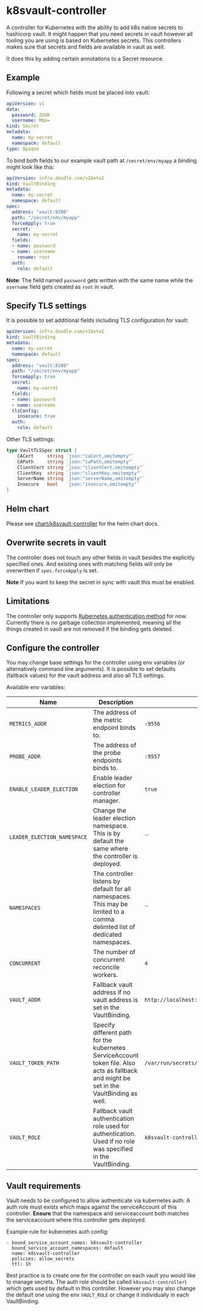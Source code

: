 # k8svault-controller

A controller for Kubernetes with the ability to add k8s native secrets to hashicorp vault.
It might happen that you need secrets in vault however all tooling you are using is based on Kubernetes secrets.
This controllers makes sure that secrets and fields are available in vault as well.

It does this by adding certain annotations to a Secret resource.

## Example
Following a secret which fields must be placed into vault:

```yaml
apiVersion: v1
data:
  password: ZGUK
  username: MQo=
kind: Secret
metadata:
  name: my-secret
  namespace: default
type: Opaque
```

To bind both fields to our example vault path at `/secret/env/myapp` a binding might look like this:

```yaml
apiVersion: infra.doodle.com/v1beta1
kind: VaultBinding
metadata:
  name: my-secret
  namespace: default
spec:
  address: "vault:8200"
  path: "/secret/env/myapp"
  forceApply: true
  secret:
    name: my-secret
  fields:
  - name: password
  - name: username
    rename: root
  auth:
    role: default
```

**Note**: The field named  `password` gets written with the same name while the `username` field gets created as `root` in vault.

## Specify TLS settings

It is possible to set additional fields including TLS configuration for vault:

```yaml
apiVersion: infra.doodle.com/v1beta1
kind: VaultBinding
metadata:
  name: my-secret
  namespace: default
spec:
  address: "vault:8200"
  path: "/secret/env/myapp"
  forceApply: true
  secret:
    name: my-secret
  fields:
  - name: password
  - name: username
  tlsConfig:
    insecure: true
  auth:
    role: default
```

Other TLS settings:
```go
type VaultTLSSpec struct {
	CACert     string `json:"caCert,omitempty"`
	CAPath     string `json:"caPath,omitempty"`
	ClientCert string `json:"clientCert,omitempty"`
	ClientKey  string `json:"clientKey,omitempty"`
	ServerName string `json:"serverName,omitempty"`
	Insecure   bool   `json:"insecure,omitempty"`
}
```

## Helm chart

Please see [chart/k8svault-controller](https://github.com/DoodleScheduling/k8svault-controller) for the helm chart docs.

## Overwrite secrets in vault

The controller does not touch any other fields in vault besides the explicitly specified ones.
And existing ones with matching fields will only be overwritten if `spec.forceApply` is set.

**Note** If you want to keep the secret in sync with vault this must be enabled.

## Limitations

The controller only supports [Kubernetes authentication method](https://www.vaultproject.io/docs/auth/kubernetes) for now.
Currently there is no garbage collection implemented, meaning all the things created in vault are not removed if the binding gets deleted.

## Configure the controller

You may change base settings for the controller using env variables (or alternatively command line arguments).
It is possible to set defaults (fallback values) for the vault address and also all TLS settings.

Available env variables:

| Name  | Description | Default |
|-------|-------------| --------|
| `METRICS_ADDR` | The address of the metric endpoint binds to. | `:9556` |
| `PROBE_ADDR` | The address of the probe endpoints binds to. | `:9557` |
| `ENABLE_LEADER_ELECTION` | Enable leader election for controller manager. | `true` |
| `LEADER_ELECTION_NAMESPACE` | Change the leader election namespace. This is by default the same where the controller is deployed. | `` |
| `NAMESPACES` | The controller listens by default for all namespaces. This may be limited to a comma delimted list of dedicated namespaces. | `` |
| `CONCURRENT` | The number of concurrent reconcile workers.  | `4` |
| `VAULT_ADDR` | Fallback vault address if no vault address is set in the VaultBinding. | `http://localhost:8200` |
| `VAULT_TOKEN_PATH` | Specify different path for the kubernetes ServiceAccount token file. Also acts as fallback and might be set in the VaultBinding as well. | `/var/run/secrets/kubernetes.io/serviceaccount/token` |
| `VAULT_ROLE` | Fallback vault authentication role used for authentication. Used if no role was specified in the VaultBinding. | `k8svault-controller` |

## Vault requirements
Vault needs to be configured to allow authenticate via kubernetes auth. A auth role must exists which maps against
the serviceAccount of this controller.
**Ensure** that the namespace and serviceaccount both matches the serviceaccount where this controller gets deployed.

Example rule for kubernetes auth config:
```
- bound_service_account_names: k8svault-controller
  bound_service_account_namespaces: default
  name: k8svault-controller
  policies: allow_secrets
  ttl: 1h
```

Best practice is to create one for the controller on each vault you would like to manage secrets.
The auth role should be called `k8svault-controller`) which gets used by default in this controller. However you may also change the default one using the env `VAULT_ROLE`
or change it individually in each VaultBinding.
